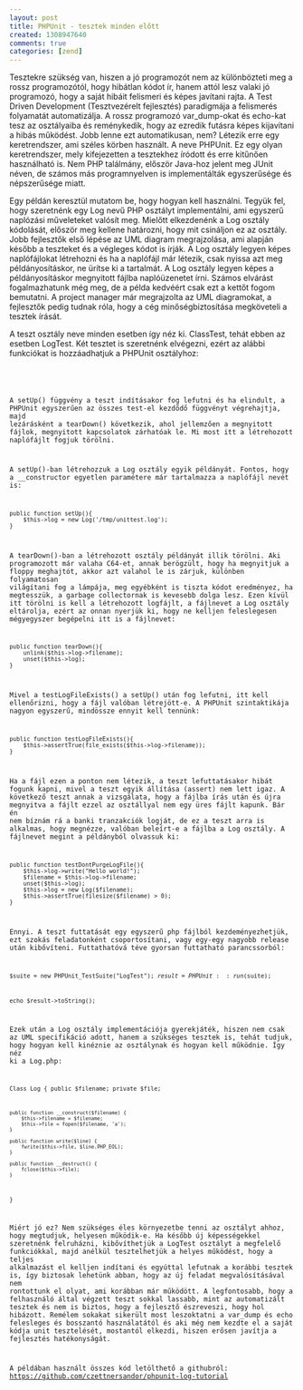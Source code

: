 ```yaml
---
layout: post
title: PHPUnit - tesztek minden előtt
created: 1308947640
comments: true
categories: [zend]
---
```

Tesztekre szükség van, hiszen a jó programozót nem az különbözteti meg a rossz programozótól, hogy hibátlan kódot ír, hanem attól lesz valaki jó programozó, hogy a saját hibáit felismeri és képes javítani rajta. A Test Driven Development (Tesztvezérelt fejlesztés) paradigmája a felismerés folyamatát automatizálja. A rossz programozó var_dump-okat és echo-kat tesz az osztályaiba és reménykedik, hogy az ezredik futásra képes kijavítani a hibás működést. Jobb lenne ezt automatikusan, nem? Létezik erre egy keretrendszer, ami széles körben használt. A neve PHPUnit. Ez egy olyan keretrendszer, mely kifejezetten a tesztekhez íródott és erre kitűnően használható is. Nem PHP találmány, először Java-hoz jelent meg JUnit néven, de számos más programnyelven is implementálták egyszerűsége és népszerűsége miatt.

Egy példán keresztül mutatom be, hogy hogyan kell használni. Tegyük fel, hogy szeretnénk egy Log nevű PHP osztályt implementálni, ami egyszerű naplózási műveleteket valósít meg. Mielőtt elkezdenénk a Log osztály kódolását, először meg kellene határozni, hogy mit csináljon ez az osztály. Jobb fejlesztők első lépése az UML diagram megrajzolása, ami alapján később a teszteket és a végleges kódot is írják. A Log osztály legyen képes naplófájlokat létrehozni és ha a naplófájl már létezik, csak nyissa azt meg példányosításkor, ne ürítse ki a tartalmát. A Log osztály legyen képes a példányosításkor megnyitott fájlba naplóüzenetet írni. Számos elvárást fogalmazhatunk még meg, de a példa kedvéért csak ezt a kettőt fogom bemutatni. A project manager már megrajzolta az UML diagramokat, a fejlesztők pedig tudnak róla, hogy a cég minőségbiztosítása megköveteli a tesztek írását.

A teszt osztály neve minden esetben így néz ki. ClassTest, tehát ebben az esetben LogTest. Két tesztet is szeretnénk elvégezni, ezért az alábbi funkciókat is hozzáadhatjuk a PHPUnit osztályhoz:

<code class="php">
<?php  
require_once('Log.php');  
class LogTest extends PHPUnit_TestCase  
{
  private $log;
  public function setUp(){ }  
  public function tearDown(){ }
  public function testLogFileExists(){ }
  public function testDontPurgeLogFile(){ }
}
</code>

A setUp() függvény a teszt indításakor fog lefutni és ha elindult, a PHPUnit egyszerűen az összes test-el kezdődő függvényt végrehajtja, majd lezárásként a tearDown() következik, ahol jellemzően a megnyitott fájlok, megnyitott kapcsolatok zárhatóak le. Mi most itt a létrehozott naplófájlt fogjuk törölni.

A setUp()-ban létrehozzuk a Log osztály egyik példányát. Fontos, hogy a __constructor egyetlen paramétere már tartalmazza a naplófájl nevét is:

<code class="php">
public function setUp(){
	$this->log = new Log('/tmp/unittest.log');
}
</code>

A tearDown()-ban a létrehozott osztály példányát illik törölni. Aki programozott már valaha C64-et, annak berögzült, hogy ha megnyitjuk a floppy meghajtót, akkor azt valahol le is zárjuk, különben folyamatosan világítani fog a lámpája, meg egyébként is tiszta kódot eredményez, ha megtesszük, a garbage collectornak is kevesebb dolga lesz. Ezen kívül itt törölni is kell a létrehozott logfájlt, a fájlnevet a Log osztály eltárolja, ezért az onnan nyerjük ki, hogy ne kelljen feleslegesen mégyegyszer begépelni itt is a fájlnevet:

<code class="php">
public function tearDown(){
	unlink($this->log->filename);
	unset($this->log);
}
</code>

Mivel a testLogFileExists() a setUp() után fog lefutni, itt kell ellenőrizni, hogy a fájl valóban létrejött-e. A PHPUnit szintaktikája nagyon egyszerű, mindössze ennyit kell tennünk:

<code class="php">
public function testLogFileExists(){
	$this->assertTrue(file_exists($this->log->filename));
}
</code>

Ha a fájl ezen a ponton nem létezik, a teszt lefuttatásakor hibát fogunk kapni, mivel a teszt egyik állítása (assert) nem lett igaz. A következő teszt annak a vizsgálata, hogy a fájlba írás után és újra megnyitva a fájlt ezzel az osztállyal nem egy üres fájlt kapunk. Bár én nem bíznám rá a banki tranzakciók logját, de ez a teszt arra is alkalmas, hogy megnézze, valóban beleírt-e a fájlba a Log osztály. A fájlnevet megint a példányból olvassuk ki:

<code class="php">
public function testDontPurgeLogFile(){
	$this->log->write("Hello world!");
	$filename = $this->log->filename;
	unset($this->log);
	$this->log = new Log($filename);
	$this->assertTrue(filesize($filename) > 0);
}
</code>

Ennyi. A teszt futtatását egy egyszerű php fájlból kezdeményezhetjük, ezt szokás feladatonként csoportosítani, vagy egy-egy nagyobb release után kibővíteni. Futtathatóvá téve gyorsan futtatható parancssorból:

<code class="php">
<?php
require_once 'PHPUnit.php';
require_once 'LogTest.php';

$suite  = new PHPUnit_TestSuite("LogTest");
$result = PHPUnit::run($suite);

echo $result->toString();
</code>


Ezek után a Log osztály implementációja gyerekjáték, hiszen nem csak az UML specifikáció adott, hanem a szükséges tesztek is, tehát tudjuk, hogy hogyan kell kinéznie az osztálynak és hogyan kell működnie. Így néz ki a Log.php:

<code class="php">
<?php

Class Log {
	public $filename;
	private $file;

	public function __construct($filename) {
		$this->filename = $filename;
		$this->file = fopen($filename, 'a');
	}

	public function write($line) {
		fwrite($this->file, $line.PHP_EOL);
	}

	public function __destruct() {
		fclose($this->file);
	}

}
</code>

Miért jó ez? Nem szükséges éles környezetbe tenni az osztályt ahhoz, hogy megtudjuk, helyesen működik-e. Ha később új képességekkel szeretnénk felruházni, kibővíthetjük a LogTest osztályt a megfelelő funkciókkal, majd anélkül tesztelhetjük a helyes működést, hogy a teljes alkalmazást el kelljen indítani és egyúttal lefutnak a korábbi tesztek is, így biztosak lehetünk abban, hogy az új feladat megvalósításával nem rontottunk el olyat, ami korábban már működött. A legfontosabb, hogy a felhasználó által végzett teszt sokkal lassabb, mint az automatizált tesztek és nem is biztos, hogy a fejlesztő észreveszi, hogy hol hibázott. Remélem sokakat sikerült most leszoktatni a var_dump és echo felesleges és bosszantó használatától és aki még nem kezdte el a saját kódja unit tesztelését, mostantól elkezdi, hiszen erősen javítja a fejlesztés hatékonyságát.

A példában használt összes kód letölthető a githubról:
https://github.com/czettnersandor/phpunit-log-tutorial
